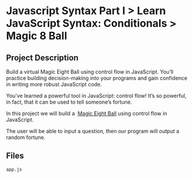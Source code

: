 # Javascript Syntax Part I > Learn JavaScript Syntax: Conditionals > Magic 8 Ball
## Project Description
Build a virtual Magic Eight Ball using control flow in JavaScript. You’ll 
practice building decision-making into your programs and gain confidence in 
writing more robust JavaScript code.

You’ve learned a powerful tool in JavaScript: control flow! It’s so powerful, in
fact, that it can be used to tell someone’s fortune.

In this project we will build a 
[Magic Eight Ball](https://en.wikipedia.org/wiki/Magic_8-Ball) using control 
flow in JavaScript.

The user will be able to input a question, then our program will output a random
fortune.

## Files
`app.js`